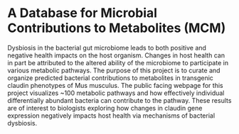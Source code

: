 # A Database for Microbial Contributions to Metabolites (MCM)

Dysbiosis in the bacterial gut microbiome leads to both positive and negative health impacts on the host organism. Changes in host health can in part be attributed to the altered ability of the microbiome to participate in various metabolic pathways. The purpose of this project is to curate and organize predicted bacterial contributions to metabolites in transgenic claudin phenotypes of Mus musculus. The public facing webpage for this project visualizes ~100 metabolic pathways and how effectively individual differentially abundant bacteria can contribute to the pathway. These results are of interest to biologists exploring how changes in claudin gene expression negatively impacts host health via mechanisms of bacterial dysbiosis.
